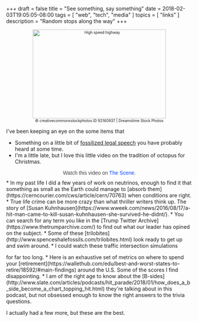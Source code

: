 +++
draft = false
title = "See something, say something"
date = 2018-02-03T19:05:05-08:00
tags = [
  "web",
  "tech",
  "media"
]
topics = [
  "links"
]
description = "Random stops along the way"
+++

<div align="center" style="font-size:x-small"><img src="https://milkfish08.s3.amazonaws.com/photo/blog/abovethefold/dreamstime_xxl_92160937.jpg" alt="High speed highway" width="360" height="240"  /><br />
© creativecommonsstockphotos
ID 92160937 | Dreamstime Stock Photos</div>

I've been keeping an eye on the some items that

* Something on a little bit of [fossilized legal speech](http://www.abajournal.com/magazine/article/what_judges_really_think_about_the_phrase_may_it_please_the_court/) you have probably heard at some time.
* I'm a little late, but I love this little video on the tradition of octopus for Christmas.<br />
<script async src="//player-backend.cnevids.com/script/video/5a3be73f148bb073b0000014.js"></script>
<div style="margin:10px 0; text-align:center">
<a href="https://thescene.com/watch/bonappetit/the-1-octopus-dealer" target="\_blank"
title="TheScene.com" style="color:#444; font-family:sans-serif; text-decoration:none;" >
Watch this video on <span style="color:#0c48fe;">The Scene</span>.</a></div>
* In my past life I did a few years of work on neutrinos, enough to find it that something as small as the Earth could manage to
[absorb them](https://cerncourier.com/cws/article/cern/70763)
when conditions are right.
* True life crime can be more crazy than what thriller writers think up.
The story of
[Susan Kuhnhausen](https://www.wweek.com/news/2016/08/17/a-hit-man-came-to-kill-susan-kuhnhausen-she-survived-he-didnt/).
* You can search for any term you like in the
[Trump Twitter Archive](https://www.thetrumparchive.com/)
to find out what our leader has opined on the subject.
* Some of these
[trilobites](http://www.spenceshalefossils.com/trilobites.html)
look ready to get up and swim around.
* I could watch these traffic intersection simulations
<blockquote class="imgur-embed-pub" lang="en" data-id="Vh4PtFA"><a href="//imgur.com/Vh4PtFA"></a></blockquote><script async src="//s.imgur.com/min/embed.js" charset="utf-8"></script>
for far too long.
* Here is an exhaustive set of metrics on where to spend your
[retirement](https://wallethub.com/edu/best-and-worst-states-to-retire/18592/#main-findings)
around the U.S.
Some of the scores I find disappointing.
* I am of the right age to know about the
[B-sides](http://www.slate.com/articles/podcasts/hit_parade/2018/01/how_does_a_b_side_become_a_chart_topping_hit.html)
they're talking about in this podcast, but not obsessed enough to know the right answers to the trivia questions.

I actually had a few more, but these are the best.
